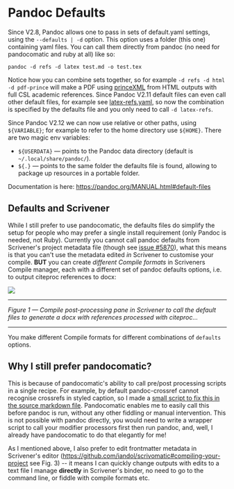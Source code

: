 # Pandoc Defaults

Since V2.8, Pandoc allows one to pass in sets of default.yaml settings, using the `--defaults | -d` option. This option uses a folder (this one) containing yaml files. You can call them directly from pandoc (no need for pandocomatic and ruby at all) like so:

```shell
pandoc -d refs -d latex test.md -o test.tex
```

Notice how you can combine sets together, so for example `-d refs -d html -d pdf-prince` will make a PDF using [princeXML](https://www.princexml.com) from HTML outputs with full CSL academic references. Since Pandoc V2.11 default files can even call other default files, for example see [latex-refs.yaml](https://github.com/iandol/dotpandoc/blob/master/defaults/latex-refs.yaml), so now the combination is specified by the defaults file and you only need to call `-d latex-refs`.

Since Pandoc V2.12 we can now use relative or other paths, using `${VARIABLE}`; for example to refer to the home directory use `${HOME}`. There are two magic env variables:

* `${USERDATA}` — points to the Pandoc data directory (default is `~/.local/share/pandoc/`).
* `${.}` — points to the same folder the defaults file is found, allowing to package up resources in a portable folder.

Documentation is here: https://pandoc.org/MANUAL.html#default-files 

## Defaults and Scrivener

While I still prefer to use pandocomatic, the defaults files do simplify the setup for people who may prefer a single install requirement (only Pandoc is needed, not Ruby). Currently you cannot call pandoc defaults from Scrivener's project metadata file (though see [issue #5870](https://github.com/jgm/pandoc/issues/5870)), what this means is that you can't use the metadata edited *in* Scrivener to customise your compile. **BUT** you can create *different Compile formats* in Scriveners Compile manager, each with a different set of pandoc defaults options, i.e. to output citeproc references to docx:

![](https://raw.githubusercontent.com/iandol/scrivomatic/master/images/defaults.png)
_ _ _ _ _ _
_Figure 1 — Compile post-processing pane in Scrivener to call the default files to generate a docx with references processed with citeproc…_
_ _ _ _ _ _

You make different Compile formats for different combinations of `defaults` options. 

## Why I still prefer pandocomatic?

This is because of pandocomatic's ability to call pre/post processing scripts in a single recipe. For example, by default pandoc-crossref cannot recognise crossrefs in styled caption, so I made a [small script to fix this in the source markdown file](https://github.com/iandol/dotpandoc/blob/master/pandocomatic.yaml#L18). Pandocomatic enables me to easily call this before pandoc is run, without any other fiddling or manual intervention. This is not possible with pandoc directly, you would need to write a wrapper script to call your modifier processors first then run pandoc, and, well, I already have pandocomatic to do that elegantly for me!

As I mentioned above, I also prefer to edit frontmatter metadata in Scrivener's editor (https://github.com/iandol/scrivomatic#compiling-your-project see Fig. 3) -- it means I can quickly change outputs with edits to a text file I manage **directly** in Scrivener's binder, no need to go to the command line, or fiddle with compile formats etc.

